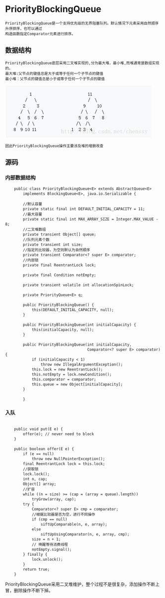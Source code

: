 # PriorityBlockingQueue

	PriorityBlockingQueue是一个支持优先级的无界阻塞队列。默认情况下元素采用自然顺序升序排序，也可以通过
	构造函数指定Comparator元素进行排序。
## 数据结构
	PriorityBlockingQueue底层采用二叉堆实现的,分为最大堆，最小堆,而堆通常是数组实现的。
	最大堆:父节点的键值总是大于或等于任何一个子节点的键值
	最小堆：父节点的键值总是小于或等于任何一个子节点的键值
	
![image](https://github.com/williamzhang11/fastTech/blob/master/src/main/java/com/xiu/fastTech/priorityblockingqueue/image/dui.jpg)


	因此PriorityBlockingQueue操作主要涉及堆的增删改查
	
## 源码
### 内部数据结构
```
	public class PriorityBlockingQueue<E> extends AbstractQueue<E>
	    implements BlockingQueue<E>, java.io.Serializable {
		
		//默认容量
		private static final int DEFAULT_INITIAL_CAPACITY = 11;
		//最大容量
    	private static final int MAX_ARRAY_SIZE = Integer.MAX_VALUE - 8;
		//二叉堆数组
		private transient Object[] queue;
		//队列元素个数
		private transient int size;
		//指定的比较器，为空则默认为自然顺序
	    private transient Comparator<? super E> comparator;
		//内部锁
	    private final ReentrantLock lock;
	
	    private final Condition notEmpty;
	
	    private transient volatile int allocationSpinLock;
		
	    private PriorityQueue<E> q;
		
	    public PriorityBlockingQueue() {
	        this(DEFAULT_INITIAL_CAPACITY, null);
	    }
	
	    public PriorityBlockingQueue(int initialCapacity) {
	        this(initialCapacity, null);
	    }
	
	    public PriorityBlockingQueue(int initialCapacity,
	                                 Comparator<? super E> comparator) {
	        if (initialCapacity < 1)
	            throw new IllegalArgumentException();
	        this.lock = new ReentrantLock();
	        this.notEmpty = lock.newCondition();
	        this.comparator = comparator;
	        this.queue = new Object[initialCapacity];
	    }
			    	    
		}

```

### 入队

```
	
    public void put(E e) {
        offer(e); // never need to block
    }
    
    public boolean offer(E e) {
        if (e == null)
            throw new NullPointerException();
        final ReentrantLock lock = this.lock;
        //获取锁
        lock.lock();
        int n, cap;
        Object[] array;
        //扩容
        while ((n = size) >= (cap = (array = queue).length))
            tryGrow(array, cap);
        try {
            Comparator<? super E> cmp = comparator;
            //根据比较器是否为空，进行不同操作
            if (cmp == null)
                siftUpComparable(n, e, array);
            else
                siftUpUsingComparator(n, e, array, cmp);
            size = n + 1;
           	// 唤醒等待消费线程
            notEmpty.signal();
        } finally {
            lock.unlock();
        }
        return true;
    }

```

PriorityBlockingQueue采用二叉堆维护，整个过程不是很复杂，添加操作不断上冒，删除操作不断下掉。





	
	
